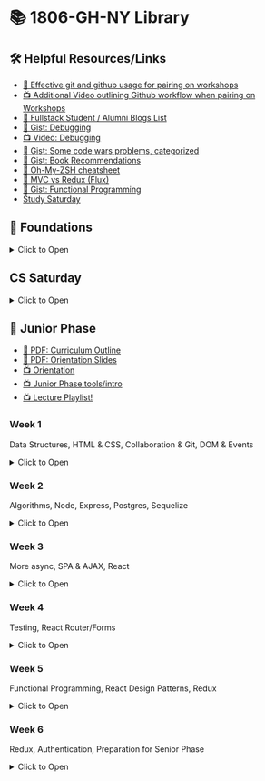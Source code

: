 # 📚 1806-GH-NY Library

## 🛠️ Helpful Resources/Links

* [📖 Effective git and github usage for pairing on workshops](https://gist.github.com/omriBernstein/4fd2c21be8416d5e5a69aabc6fa94b82)
* [📺 Additional Video outlining Github workflow when pairing on Workshops](http://www.youtube.com/watch?v=VJHyW8OmSaI)
* [📖 Fullstack Student / Alumni Blogs List](https://github.com/FullstackAcademy/student-blogs)
* [📖 Gist: Debugging](https://gist.github.com/glebec/8a0d06e54a4b3f95a33392f948e97b6a)
* [📺 Video: Debugging](https://youtu.be/-NoR8H_mrC0)
* [📖 Gist: Some code wars problems, categorized](https://gist.github.com/joedotjs/7614f84264bf20e49d39)
* [📖 Gist: Book Recommendations](https://gist.github.com/glebec/c8139b51feb86005504810b8f58a696c)
* [📖 Oh-My-ZSH cheatsheet](https://github.com/robbyrussell/oh-my-zsh/wiki/Cheatsheet)
* [📖 MVC vs Redux (Flux)](https://blog.gisspan.com/2017/02/Redux-Vs-MVC,-Why-and-How.html)
* [📖 Gist: Functional Programming](https://gist.github.com/glebec/a5c9309c7615d4bbdb838a4973e0f9d7)
* [Study Saturday](https://github.com/FullstackAcademy/study-saturdays)

## 🥚 Foundations

<details><summary>Click to Open</summary>

### Fullstack Test First Solution Videos

* [📺 01 Properties](https://www.youtube.com/watch?v=YDoRg2topuA)
* [📺 02 Calculator](https://www.youtube.com/watch?v=komtSeCkzCA)
* [📺 03 RPN Calculator Playlist](https://www.youtube.com/playlist?list=PLx0iOsdUOUmnfk2sgE6qjfmAk6vbQVcNG)
* [📺 04 Loops Playlist](https://www.youtube.com/watch?v=66bl0bvyH2M&list=PLx0iOsdUOUmmHlW6T7IPy8uyiSgZp9R-E)
* [📺 05 Functions](https://www.youtube.com/watch?v=oAHIBcmFUsg)
* [📺 06 Functional](https://www.youtube.com/watch?v=fbf7aLX9dx4)
* [📺 07 Mammals](https://www.youtube.com/playlist?list=PLx0iOsdUOUmkJGuH7-4KJ6dToxFJzgVFh)
* [📺 08 Recursion](https://www.youtube.com/playlist?list=PLx0iOsdUOUmmrCVtFYTSvFgytB34qWT8a)

</details>

## CS Saturday

<details><summary>Click to Open</summary>

### Compilers

- [📺 Lecture](https://youtu.be/FE5MhiYjsA4)
- [📺 Review](https://youtu.be/WU5yKOa3Sjw)

### FQL

- [📺 Lecture: FQL Intro](https://youtu.be/4A1fxp43OHc)
- [📺 Live Review: FQL Parts I and II](https://youtu.be/S8MMP0q9ZI8)
- [📺 Lecture: Indexing](https://youtu.be/zA4wxpdfrHM)
- [📺 Live Review: FQL Part III](https://youtu.be/5LWxYajTg7M)

</details/>

## 🐛 Junior Phase

* [📖 PDF: Curriculum Outline](01-junior/Fullstack%20Academy%20Junior%20Phase%20Outline.pdf)
* [📖 PDF: Orientation Slides](01-junior/Orientation%20-%20Grace%20Hopper.pdf)
* [📺 Orientation](https://youtu.be/rKcrLXQH4Lk)
* [📺 Junior Phase tools/intro](https://youtu.be/jMeszg4C_YY)
* [📺 Lecture Playlist!](https://www.youtube.com/playlist?list=PLx0iOsdUOUmmjiVfw1_3SXAMvECArx9V2)


### Week 1

Data Structures, HTML & CSS, Collaboration & Git, DOM & Events

<details><summary>Click to Open</summary>

#### Day 1

##### Data Structures & Abstract Data Types

* Pre-Work: [📺 Computer Science Fundamentals](https://www.youtube.com/watch?v=5pmSAEeMsfo)

Topic | Lecture | Slides | Solution | Review
------|---------|--------|----------|-------
Stacks, Queues, DSs, ADTs | [📺][ds-1a] | [🖼️][ds-1b] | — | —
Linked Lists | [📺][ds-2a] | [🖼️][ds-2b] | [👾][ds-2c] | [📺][ds-2d]
Binary Search Trees | [📺][ds-3a] | [🖼️][ds-3b] | [👾][ds-3c] | [📺][ds-3d]
Hash Tables | [📺][ds-4a] | — | — | —

* Homework
  * Review the solution videos / code
  * [📺 Hash Table lecture][ds-4a]
* Extra challenges
  * Implement stacks & queues using an array + variables, but NO array methods or `length`.
  * Implement stacks & queues using your linked list.

[ds-1a]: https://youtu.be/vg4XfwUctWE
[ds-1b]: 01-junior/01-data-structures/stacks-queues.pdf
[ds-2a]: https://youtu.be/k25uk-O6tMg
[ds-2b]: 01-junior/01-data-structures/linked-list.pdf
[ds-2c]: 01-junior/01-data-structures/PairExercise.LinkedList.Solution
[ds-2d]: https://www.youtube.com/playlist?list=PLx0iOsdUOUmmR3kE0iA2eIYNS_beMg8ti
[ds-3a]: https://youtu.be/tBhRMZFqZrc
[ds-3b]: 01-junior/01-data-structures/binary-search-tree.pdf
[ds-3c]: 01-junior/01-data-structures/PairExercise.BinarySearchTree.Solution
[ds-3d]: https://www.youtube.com/playlist?list=PLx0iOsdUOUmkvOhyAm1NUJ023D8PyaD-B
[ds-4a]: https://youtu.be/_ly0_BpLJdk

#### Day 2

##### HTML & CSS

* Pre-Work: see pre-reading in LearnDot workshops for Tuesday!

Topic | Lecture | Slides | Solution | Review
------|---------|--------|----------|-------
HTML & CSS | [📺][htmlcss-lec] | [🖼️][htmlcss-slides] | - | -
Intro To Boxing | [📺][boxing-lec] | [🖼️][boxing-slides] | - | -
Flexbox | [📺][flexbox-lec] | [🖼️][flexbox-slides] | - | -

* Homework
  * [📺 Landing Site Solution][landing-solution]
  * [📚 CSS Tricks - Flexbox][css-tricks-flexbox]
* Utility
  * [💻 Codepen][codepen]
* Bonus Fun
  * [🎨 A Single Div][single-div]
  * [🐸 Flexbox Froggy][flexbox-frog]
  * [☣ Flexbox Zombies][flexbox-zombies]
  * [🌸 CSS Zen Garden][css-zen-garden]

[htmlcss-lec]: https://www.youtube.com/watch?v=dIYUWpMWEUU
[htmlcss-slides]: 01-junior/02-css/html_and_css.pdf
[boxing-lec]: https://www.youtube.com/watch?v=Xt2KCME1gIw
[boxing-slides]: 01-junior/02-css/intro_to_boxing.pdf
[flexbox-lec]: https://www.youtube.com/watch?v=SPW0HeI8u6E
[flexbox-slides]: 01-junior/02-css/flexbox.pdf
[landing-solution]: https://www.youtube.com/watch?v=yTH1Wdl_ep8
[flexbox-frog]: https://flexboxfroggy.com/
[flexbox-zombies]: https://flexboxzombies.com/p/flexbox-zombies
[single-div]: https://a.singlediv.com/
[codepen]: https://codepen.io/
[css-tricks-flexbox]: https://css-tricks.com/snippets/css/a-guide-to-flexbox/
[css-zen-garden]: http://csszengarden.com/

##### Collaboration and Git

* Pre-Work: see pre-reading in LearnDot workshops for Wednesday!

Topic | Lecture | Slides | Solution | Review
------|---------|--------|----------|-------
Pairing | [📺][pairing-video-1] | [🖼️][pairing-slides-1] | - | -
Git - Getting Confident | [📺][pairing-video-2] | [🖼️][pairing-slides-2] | - | -
Practical Debugging - Prevention | [📺][pairing-video-3] | [🖼️][pairing-slides-3] | - | -
Practical Debugging - DDT | [📺][pairing-video-4] | [🖼️][pairing-slides-4] | - | -

* Homework
  * [📚 debugging homework][pairing-debugging-homework]
  * [📚 configuring Git][https://gist.github.com/cassiozen/340b664c6b0c4b01d17dd15f835344e4]
  * [📚 Implicit Association Test][https://implicit.harvard.edu/implicit/takeatest.html]

* Resources
  * [💻 git workflow exercise][pairing-git-workflow-exercise]


[pairing-debugging-homework]: 01-junior/03-collaboration/javascript-debugging-homework.md
[pairing-slides-1]: 01-junior/03-collaboration/pair-programming.pdf
[pairing-video-1]: https://youtu.be/FG1v9ifF-lg
[pairing-slides-2]: 01-junior/03-collaboration/git.pdf
[pairing-video-2]: https://youtu.be/tD48EqqK3pE
[pairing-slides-3]: 01-junior/03-collaboration/debugging-prevention.pdf
[pairing-video-3]: https://youtu.be/b9_gGXlpjEU
[pairing-slides-4]: 01-junior/03-collaboration/debugging-detection-diagnosis.pdf
[pairing-video-4]: https://youtu.be/T09XFKbZ1sk
[pairing-git-workflow-exercise]: http://git.fullstackacademy.com/

##### DOM and Events

Topic | Lecture | Slides | Solution | Review
------|---------|--------|----------|-------
Intro to the DOM | [📺][DOM-video-1] | [🖼️][DOM-slides-1] | [👾][DOM-solution-1] | [📺][selector-video-review]
Event Listeners | [📺][DOM-video-2] | [🖼️][DOM-slides-2] | [👾][DOM-solution-2] | [📺][DOM-video-review]

* Homework
  * [📺 selector review video][selector-video-review]
  * [📺 pixelate review video][DOM-video-review]

[DOM-slides-1]: 01-junior/04-DOM/intro-to-the-dom.pdf
[DOM-video-1]: https://youtu.be/9ovv14NkAtw
[DOM-solution-1]: 01-junior/04-DOM/PairExercise.Selector.Solution
[DOM-slides-2]: 01-junior/04-DOM/event-listeners-and-handlers.pdf
[DOM-video-2]: https://youtu.be/1NDZ0rHu0Rg
[DOM-solution-2]: 01-junior/04-DOM/PairExercise.Pixelate.Solution
[DOM-video-review]: https://www.youtube.com/playlist?list=PLx0iOsdUOUmlGmcCCcsf9os6lVu0l5kg-
[selector-video-review]: https://youtu.be/vUcbywLzQS4

##### Conway's Game of Life

Topic | Lecture | Slides | Solution | Review
------|---------|--------|----------|-------
Game of Life | [📺][GOL-video-1] | [🖼️][GOL-slides-1] | [👾][GOL-solution] | [📺][GOL-review]

* Homework
  * [📺 Game of Life review playlist][GOL-review]

* Resources
  * [💻 Advanced Topics in Conway's Game of Life][GOL-video-2]

[GOL-solution]: https://github.com/FullstackAcademy/Solution.GameOfLife
[GOL-review]: https://www.youtube.com/playlist?list=PLtjHqI8ZTRgIyZ4ngz8r6Qi6l024Ka2bC
[GOL-slides-1]: 01-junior/05-game-o-life/game-of-life.pdf
[GOL-video-1]: https://youtu.be/eqQjb2ymwxc
[GOL-video-2]: https://youtu.be/XVM-1kgbGL8

</details>

### Week 2

Algorithms, Node, Express, Postgres, Sequelize

<details><summary>Click to Open</summary>

##### To do App Review Series
* Part 1 - Express and templates! - [📺](https://youtu.be/F8_bGntFue0) | [👾](01-junior/07-node-and-express/morningReview)

#### Day 1

##### Algorithms & Analysis

* Pre-Work: see pre-reading in LearnDot workshops for Tuesday!

Topic | Lecture | Slides | Solution | Review
------|---------|--------|----------|-------
Algorithms & Analysis | [📺][algoAnalysis-lec] | [🖼️][algoAnalysis-slides] | - | -
Sorting: Bubble Sort | [📺][bubble-lec] | [🖼️][bubble-slides] | [👾][bubble-solution] | [📺][bubbleMerge-review]
Sorting: Merge Sort | [📺][merge-lec] | [🖼️][merge-slides] | [👾][merge-solution] | -
Algorithms: Final Thoughts | [📺][algoFT-lec] | [🖼️][algoFT-slides] | - | -
Client-Server Architecture & HTTP | [📺][clientServer-lec] | [🖼️][clientServer-slides] | - | -

* Homework
  * Review solutions for bubble sort and merge sort
  * Watch review video on bubble sort and merge sort
* Resources
  * [📚 Big O Cheat Sheet][cheatSheet]
  * [📚 Bubble Sort][bubble-resource]
  * [📚 MergeSort][merge-resource]
  * [📚 Visualgo][visualgo-resource]
  * [📚 Time Complexity][complexity-resource]
  * [📚 Logarithms][log-resource]

[algoAnalysis-lec]: https://youtu.be/olJJ914dcu8
[algoAnalysis-slides]: 01-junior/06-algorithms/algo_analysis.pdf
[bubble-lec]: https://youtu.be/_HCFsrYMg1M
[bubble-slides]: 01-junior/06-algorithms/bubble_sort.pdf
[merge-lec]: https://youtu.be/ZIZ_bhhyLms
[merge-slides]: 01-junior/06-algorithms/merge_sort.pdf
[algoFT-lec]: https://youtu.be/iZhoyQrejxU
[algoFT-slides]: 01-junior/06-algorithms/algo_ft.pdf
[clientServer-lec]: https://youtu.be/gRE9vz6hCo0
[clientServer-slides]: 01-junior/06-algorithms/client_server.pdf
[bubble-solution]: https://github.com/FullstackAcademy/1806-GH-NY/blob/master/01-junior/06-algorithms/sorting-solution/bubblesort.js
[merge-solution]: https://github.com/FullstackAcademy/1806-GH-NY/blob/master/01-junior/06-algorithms/sorting-solution/mergesort.js
[bubbleMerge-review]: https://www.youtube.com/watch?v=Dz0NkaBp-FM
[cheatSheet]: http://bigocheatsheet.com/
[bubble-resource]: https://www.youtube.com/watch?v=aXXWXz5rF64
[merge-resource]: https://www.youtube.com/watch?v=es2T6KY45cA
[visualgo-resource]: https://visualgo.net/en
[complexity-resource]: https://www.interviewcake.com/article/python/big-o-notation-time-and-space-complexity
[log-resource]: https://www.interviewcake.com/article/python/logarithms

#### Day 2

##### Node and Express

Topic | Lecture | Slides | Solution | Review
------|---------|--------|----------|-------
Node part 1 | [📺][NODE-EXPRESS-lec-1a] | [🖼️][NODE-EXPRESS-slides-1a] | - | -
Node part 2 | [📺][NODE-EXPRESS-lec-1b] | [🖼️][NODE-EXPRESS-slides-1b] | [👾][NODE-EXPRESS-solution-code-1] | -
Express part 1 | [📺][NODE-EXPRESS-lec-2a] | [️🖼️️][NODE-EXPRESS-slides-2a] | — | —
Express part 2 | [📺][NODE-EXPRESS-lec-2b] | [️🖼️️][NODE-EXPRESS-slides-2b] | [👾][NODE-EXPRESS-solution-code-2] | [📺][NODE-EXPRESS-solution-vid]

- Homework
  - [📺 What the heck is the event loop anyway?][NODE-EXPRESS-hw]
  - [📺 node and express pair exercise reviews][NODE-EXPRESS-solution-vid]

[NODE-EXPRESS-slides-1a]: 01-junior/07-node-and-express/node/node-intro.pdf
[NODE-EXPRESS-slides-1b]: 01-junior/07-node-and-express/node/asynchronicity-intro.pdf
[NODE-EXPRESS-slides-2a]: 01-junior/07-node-and-express/express/express-101.pdf
[NODE-EXPRESS-slides-2b]: 01-junior/07-node-and-express/express/express-201.pdf
[NODE-EXPRESS-lec-1b]: https://youtu.be/Wq2oHarj1To
[NODE-EXPRESS-lec-1a]: https://youtu.be/Mr6mvooJcR0
[NODE-EXPRESS-lec-2a]: https://youtu.be/vxA7LQBq6tY
[NODE-EXPRESS-lec-2b]: https://youtu.be/hYffB4xRRRE
[NODE-EXPRESS-solution-vid]: https://www.youtube.com/watch?v=UZ5MO-5a2yI
[NODE-EXPRESS-solution-code-1]: 01-junior/07-node-and-express/node/Solution.NodeShell
[NODE-EXPRESS-solution-code-2]: 01-junior/07-node-and-express/express/Solution.Wizard-news-part1
[NODE-EXPRESS-hw]: https://www.youtube.com/watch?v=8aGhZQkoFbQ


#### Day 3

##### Databases & SQL

Topic | Lecture | Slides | Solution | Review
------|---------|--------|----------|-------
Intro to Databases | [📺][intro-to-databases-LEC] | [🖼️][intro-to-databases-SLIDES]  | - | -
Intro to SQL | [📺][intro-to-sql-LEC] | [🖼️][intro-to-sql-SLIDES] | - | -
Intro to Schema Design | [📺][intro-to-schema-LEC] | [🖼️][intro-to-schema-SLIDES] | — | —

- Resources
	- [Datacamp free SQL course][datacamp-link]

[intro-to-databases-SLIDES]: 01-junior/08-databases/intro-to-dbs.pdf
[intro-to-sql-SLIDES]: 01-junior/08-databases/intro-to-sql.pdf
[intro-to-schema-design-SLIDES]: 01-junior/08-databases/intro-to-schema.pdf
[intro-to-databases-LEC]: https://www.youtube.com/watch?v=p45PeqKoAXo
[intro-to-sql-LEC]: https://youtu.be/wLhnI5fmuQg
[intro-to-schema-SLIDES]: 01-junior/08-databases/intro-to-schema.pdf
[intro-to-schema-LEC]: https://youtu.be/XayCBVBoJE0
[datacamp-link]: https://www.datacamp.com/courses/intro-to-sql-for-data-science

#### Day 4

##### Async/Await, Postgres in Node, and RESTful routing in Express

Topic | Lecture | Slides | Solution | Review
------|---------|--------|----------|-------
async/await | [📺][async-await] | [🖼️][async-await-slides] | - | -
postgres | [📺][postgres-node] | [🖼️][postgres-node-slides] | [👾][solution] | -
RESTful routing | [📺][restful-express] | [🖼️][restful-express-slides] | [👾][solution] | -

- Homework
  - [📺 Wizard News Part 2 & 3 Review][wizard-news-2-3-review]

[async-await]: https://youtu.be/F8_bGntFue0
[async-await-slides]: 01-junior/09-async-and-REST/async-await.pdf
[postgres-node]: https://youtu.be/ScTNWnjWjkA
[postgres-node-slides]: 01-junior/09-async-and-REST/node-postgres.pdf
[restful-express]: https://youtu.be/OzIbRLeX2ZU
[restful-express-slides]: 01-junior/09-async-and-REST/express-routes-rest.pdf
[wizard-news-2-3-review]: https://www.youtube.com/playlist?list=PLtjHqI8ZTRgJpqVuKpzG7bOOOUvE9UJMy
[solution]: 01-junior/09-async-and-REST/Solution.Wizard-news

#### Day 5

##### Wikistack

Topic | Lecture | Slides | Solution | Review
------|---------|--------|----------|-------
Sequelize ORM | [📺][wikistack-lec] | [🖼️][wikistack-slides] | - | -

[wikistack-slides]: 01-junior/10-wikistack/intro-to-ORMs.pdf
[wikistack-lec]: https://youtu.be/e1Pb0EAmmqU


</details>

### Week 3

More async, SPA & AJAX, React

<details><summary>Click to Open</summary>

#### Day 1

##### Event Emitters and Promises

Topic | Lecture | Slides | Solution | Review
------|---------|--------|----------|-------
Event Emitters | [📺][EEP-event-lecture] | [🖼️][EEP-event-slides] | [👾][EEP-event-code] | —
Promise Mechanics I | [📺][EEP-p-mech-I-lecture] | [🖼️][EEP-p-mech-I-slides] | [👾 `sleep.js`][EEP-p-sleep-code] | —
Promise Mechanics II | [📺][EEP-p-mech-II-lecture] | [🖼️][EEP-p-mech-II-slides] | [👾 COINTEL][EEP-p-cointel-code] | —
Promise Structure | [📺][EEP-p-structure-lecture] | [🖼️][EEP-p-structure-slides] | [👾 Plantr][EEP-p-plantr-code] | —
[Pledge.js (Extra)][EEP-pledge-workshop] | — | — | [👾][EEP-pledge-solution] | [📺][EEP-pledge-videos]

- Homework
  - [📺 📺 📺 Promise Concepts Video Series](https://www.youtube.com/playlist?list=PLx0iOsdUOUmmZBjhoMfHYJBvDs6qC0yx4)
- Recommended Resources
  - [📖 We Have a Problem with Promises](http://pouchdb.com/2015/05/18/we-have-a-problem-with-promises.html)
  - [📚 Promise List o' Links (Specs, Articles, etc.)](https://learn.fullstackacademy.com/workshop/54aed6c88ef6f60b0064259d/content/54aed94417b7120b00acfff0/text)

[EEP-event-lecture]: https://youtu.be/ZMkhSkXOenA
[EEP-event-slides]: 01-junior/11-promises/event-emitters.pdf
[EEP-event-code]: 01-junior/11-promises/Solution.EventEmitter
[EEP-p-mech-I-lecture]: https://youtu.be/w37oSc68frQ
[EEP-p-mech-I-slides]: 01-junior/11-promises/promise-mechanics.pdf
[EEP-p-sleep-code]: 01-junior/11-promises/Solution.sleep.js
[EEP-p-mech-II-lecture]: https://youtu.be/mHwt50fRmtk
[EEP-p-mech-II-slides]: 01-junior/11-promises/promise-mechanics-2.pdf
[EEP-p-cointel-code]: 01-junior/11-promises/Solution.CounterIntelligence
[EEP-p-structure-lecture]: https://youtu.be/8i45M4t1rh0
[EEP-p-structure-slides]: 01-junior/11-promises/promise-structure.pdf
[EEP-p-plantr-code]: 01-junior/11-promises/SampleSolution.Plantr
[EEP-pledge-workshop]: https://learn.fullstackacademy.com/workshop/54aed6c88ef6f60b0064259d/content/564a5f158f38860300fefd80/text
[EEP-pledge-solution]: https://github.com/FullstackAcademy/pledge-solution-with-diffs/commits/master
[EEP-pledge-videos]: https://www.youtube.com/playlist?list=PLdFZ1SKgSJKqdvhkmg7KcLJdfltqdPwf3

#### Day 2

##### Fullstack Applications

Topic | Lecture | Slides | Solution | Review
------|---------|--------|----------|-------
Express & Sequelize: Rounding Out | [📺][exp_seq_LECTURE] | [🖼️][exp_seq_SLIDES] | - | —
Client Server Architecture II: Fullstack Applications | - | [🖼️][client_server_arch_SLIDES] | - | —
Frontend Modules (Webpack) | [📺][webpack-LECTURE] | - | - | —

- Homework:
	- [📺 Trip Planner Review Video](https://www.youtube.com/watch?v=2dSP7tj3Lw0&feature=youtu.be)
	- [👾 Trip Planner Solution](https://github.com/FullstackAcademy/tripplanner-spa-start)
	- [👾 Wikistack 2 Solution](https://github.com/FullstackAcademy/Solution.Wikistack2)

[exp_seq_LECTURE]: https://youtu.be/KMMNOFSMBZw
[exp_seq_SLIDES]: 01-junior/12-fullstack_apps/exp_seq_rounding_out.pdf
[client_server_arch_SLIDES]: 01-junior/12-fullstack_apps/client_server_arch.pdf
[webpack-LECTURE]: https://www.youtube.com/watch?v=EBT8OdL1cHo&feature=youtu.be

#### Day 3

##### SPAs & AJAX

Topic | Lecture | Slides | Solution | Review
------|---------|--------|----------|-------
SPAs & AJAX | [📺][spa_ajax_LECTURE] | [🖼️][spa_ajax_SLIDES] | [👾][spa_ajax_CODE] | —
ES6 Modules | [📺][es6_modules_LECTURE] | [🖼️][es6_modules_SLIDES] | - | —

- Homework:
	- [📺 Trip Planner 2 Review Video](https://www.youtube.com/watch?v=rw5nJ2czncs&feature=youtu.be)
	- [👾 Trip Planner 2 Solution Code](https://github.com/FullstackAcademy/tripplanner-routing-start)


[spa_ajax_LECTURE]: https://youtu.be/7K7-W2GgA_E
[spa_ajax_SLIDES]: 01-junior/13-spas/spa_ajax.pdf
[spa_ajax_CODE]: 01-junior/13-spas/fetch_demo
[es6_modules_LECTURE]: https://youtu.be/O4v8J9dt1ZU
[es6_modules_SLIDES]: 01-junior/13-spas/es6_modules.pdf

#### Day 4

Topic | Lecture | Slides | Solution | Review
------|---------|--------|----------|-------
React Intro | [📺][RCT-intro-vid] | [🖼️][RCT-intro-slides] | [👾][RCT-intro-solution] | -
React State & Props | [📺][RCT-sp-vid] | [🖼️][RCT-sp-slides] | [👾][RCT-sp-solution] | —
React Lifecycle | [📺][RCT-life-vid] | [🖼️][RCT-life-slides] | [👾][RCT-life-solution] | —
Data Flow | [📺][RCT-flow-vid] | [🖼️][RCT-flow-slides] | — | —

- Homework
  - [📺 📺 📺 React Concepts Video Series](https://www.youtube.com/playlist?list=PLx0iOsdUOUmlkkod59nXwkN4iB04beamn)
- Additional Resources
  - [💻 Cody's Quiz (bonus workshop)](https://github.com/FullstackAcademy/codys-quiz)
  - [📚 React Docs (very well written!)](https://reactjs.org/docs)

[RCT-intro-vid]: https://youtu.be/7wmj5at7zs0
[RCT-intro-slides]: 01-junior/14-react/slides/react-intro.pdf
[RCT-intro-solution]: 01-junior/14-react/solutions/Lab.FirstComponent.Solution
[RCT-sp-vid]: https://youtu.be/CDUnTTJVY9U
[RCT-sp-slides]: 01-junior/14-react/slides/state-and-props.pdf
[RCT-sp-solution]: 01-junior/14-react/solutions/Lab.PropsAndState.Solution
[RCT-life-vid]: https://youtu.be/vyboAa4pgnk
[RCT-life-slides]: 01-junior/14-react/slides/react-lifecycle.pdf
[RCT-life-solution]: 01-junior/14-react/solutions/PairExercise.ContactList.Solution
[RCT-flow-vid]: https://youtu.be/Uxh18RhIJmE
[RCT-flow-slides]: 01-junior/14-react/slides/fullstack-flow.pdf

#### Day 5

- [📺 Week 3 review Part 1: Sequelize](https://youtu.be/QMyHmbxJyIQ)
- [📺 Week 3 review Part 2: Express](https://youtu.be/efiCQL72oYM)

- Homework
  - [📺 📺 📺 Juke Review Video Series](https://www.youtube.com/playlist?list=PLx0iOsdUOUmlDnS91P6zf3LrIu-ZPs2pG)
  - [👾 Juke Solution](01-junior/15-juke/PairProject.Juke.Solution)

</details>

### Week 4

Testing, React Router/Forms

<details><summary>Click to Open</summary>

#### Day 1

##### Testing

Topic | Lecture | Slides | Solution | Review
------|---------|--------|----------|-------
Testing Intro | [📺][TST-intro-vid] | [🖼️][TST-intro-slides] | [👾 TDD Katas][TST-intro-code] | —
Testing Async | [📺][TST-async-vid] | [🖼️][TST-async-slides] | [👾][TST-async-code] | —
Spies, Stubs, & Mocks | [📺][spies_stubs_LECTURE] | [🖼️][spies_stubs_SLIDES] | - | —
Front End Testing | - | - |[👾][enzyme_SOLUTION] | -

[spies_stubs_LECTURE]: https://youtu.be/z5fUlhGQW3o
[spies_stubs_SLIDES]: 01-junior/16-testing/spies_stubs.pdf
[enzyme_SOLUTION]: 01-junior/16-testing/enzyme
[TST-intro-vid]: https://youtu.be/6_dA5IDC9hM
[TST-intro-slides]: 01-junior/16-testing/testing-intro.pdf
[TST-intro-code]: https://github.com/FullstackAcademy/Lab.Test-Driven-Katas.git
[TST-async-vid]: https://youtu.be/t4jZXaVmTRs
[TST-async-slides]: 01-junior/16-testing/testing-async.pdf
[TST-async-code]: https://github.com/FullstackAcademy/Lab.Spies-Stubs/tree/solution

- Homework
  - [📖 Writing Great Unit Tests](http://blog.stevensanderson.com/2009/08/24/writing-great-unit-tests-best-and-worst-practises/) (required)
  - [📖 TDD in Practice](https://code.tutsplus.com/tutorials/test-driven-javascript-development-in-practice--net-16246) (optional)

#### Day 2

##### Tessel Hackathon

Topic | Lecture | Slides | Solution | Review
------|---------|--------|----------|-------
Tessel Intro | [📺][tessel-intro-vid] | [🖼️][tessel-intro-slides] | - | -

[tessel-intro-vid]: https://youtu.be/bBhJgRTKyiA
[tessel-intro-slides]: 01-junior/17-tessel-hackathon/Tessel%20Intro.pdf

#### Day 3

##### React Router

Topic | Lecture | Slides | Solution | Review
------|---------|--------|----------|-------
Morning Q&A | [📺][morning-qa-6-27-18] | - | - | —
React Router 101 | [📺][react-router-lecture-1] | [🖼️][react-router-slides-1] | - | —
React Router 201 | [📺][react-router-lecture-2] | [🖼️][react-router-slides-2] | - | —
Readium | - | - |[👾][readium-solution-code] | -

[morning-qa-6-27-18]: https://youtu.be/NO1x6R9wqAM
[react-router-lecture-1]: https://youtu.be/KiCyjUPl8fk
[react-router-slides-1]: 01-junior/18-react-router/react-router-101.pdf
[react-router-lecture-2]: https://youtu.be/MDd9xmF5ARs
[react-router-slides-2]: 01-junior/18-react-router/react-router-201.pdf
[readium-solution-code]: 01-junior/18-react-router/PairExercise.Readium.Solution
[readium-vid]: https://www.youtube.com/playlist?list=PLx0iOsdUOUmmMbgrq99wAXpjVs2JVmyK2

- Homework
  - [📖 Readium Video][readium-vid] -- required!

#### Day 4

##### React Forms

Topic | Lecture | Slides | Solution | Review
------|---------|--------|----------|-------
Morning Q&A | [📺][morning-qa-6-28-18] | - | - | —
React Forms 101 | [📺][react-forms-lecture-1] | [🖼️][react-forms-slides-1] | - | —
React Forms 201 | [📺][react-forms-lecture-2] | [🖼️][react-forms-slides-2] | - | —
Todo List | - | - |[👾][todo-list-solution-code] | -
React Recap | [📺][react-recap] | - | - | —

[morning-qa-6-28-18]: https://youtu.be/uP4dJ66GpwU
[react-forms-slides-1]: 01-junior/19-react-forms/react-forms-101.pdf
[react-forms-lecture-1]: https://youtu.be/a4DGUApEntU
[react-forms-slides-2]: 01-junior/19-react-forms/react-forms-201.pdf
[react-forms-lecture-2]: https://youtu.be/598-iOgbB70
[todo-list-vid]: https://www.youtube.com/playlist?list=PLx0iOsdUOUmnS1eehO0qAX1uBqBP6G113
[todo-list-solution-code]: 01-junior/19-react-forms/PairExercise.TodoList.Solution
[react-recap]: https://youtu.be/fwgLOjIWVUY

- Homework
  - [📖 Readium Video][todo-list-vid]
  - [📖 How does the internet work](https://web.stanford.edu/class/msande91si/www-spr04/readings/week1/InternetWhitepaper.htm)
  - [📖 Websockets](https://pusher.com/websockets)
  - [📖 Intro to Websocks](http://blog.teamtreehouse.com/an-introduction-to-websockets)

#### Day 5

##### Socket.io
Topic | Lecture | Slides | Solution | Review
------|---------|--------|----------|-------
Event Emitters and Long Polling| [📺][ee-lecture] | [🖼️][ee-slides] | - | —
The Internet and Sockets | [📺][socket-lecture] | [🖼️][socket-slides] | - | —
World Wide Whiteboard | - | - |[👾][www-solution-code] | -
Weekly Review | [📺][weekly-review-4] | - | - | —

[ee-slides]: 01-junior/20-websockets/101.pdf
[ee-lecture]: https://youtu.be/L0HfC70RBts
[socket-slides]: 01-junior/20-websockets/201.pdf
[socket-lecture]: https://youtu.be/NVPt7hFinU4
[www-vid]: https://www.youtube.com/playlist?list=PLF3vJJDZsN7L1zflPTS3VB8hsoU0_I2ZE
[weekly-review-4]: https://youtu.be/LF8wElnxAsc
[www-solution-code]: 01-junior/20-websockets/world-wide-whiteboard

- Homework
  - [📖 World Wide Whiteboard Video][www-vid]

</details>

### Week 5

Functional Programming, React Design Patterns, Redux

<details><summary>Click to Open</summary>

#### Day 1

##### Functional Programming

Topic | Lecture | Slides | Solution | Review
------|---------|--------|----------|-------
Morning QA | [📺][morning-qa-7-2-18] | - | - | -
Functional Programming (pt 1) | [📺][fp_intro_1] | [🖼️][fp_intro_slides] | - | -
Functional Programming (pt 2) | [📺][fp_intro_2] | - | [👾][jamda-solution] | -
Composition and Currying | [📺][composition_currying] | [🖼️][composition_currying_slides] | [👾][pointfree-solution] | -
Immutable DS | [📺][immutable-ds] | [🖼️][immutable-ds-slides] |[👾][immutable-ds-solution] | -

[morning-qa-7-2-18]: https://youtu.be/UFPwXIQfYGc
[fp_intro_1]: https://youtu.be/Xw10Zf39oTw
[fp_intro_slides]: 01-junior/21-functional-programming/intro_to_fp.pdf
[fp_intro_2]: https://youtu.be/iN75HKoOJTk
[composition_currying]: https://youtu.be/jBRhTWa2MUM
[composition_currying_slides]: 01-junior/21-functional-programming/03-composition-and-currying.pdf
[immutable-ds]: https://youtu.be/bLt7ADQWZMc
[immutable-ds-slides]: 01-junior/21-functional-programming/04-immutable-ds.pdf
[jamda-solution]: https://github.com/FullstackAcademy/PairExercise.Jamda/tree/f/solution
[pointfree-solution]: https://github.com/FullstackAcademy/Lab.PointFree/tree/solution
[immutable-ds-solution]: 01-junior/21-functional-programming/PairExercise.ImmutableLinkedList.Solution

- Homework
  - [📖 Jamda Review Video](https://www.youtube.com/watch?v=agzXoJYamVk)
  - [📖 PointFree Review Video](https://youtu.be/6JsIRaQUDtY)
  - [📖 Render Props](https://reactjs.org/docs/render-props.html)
  - [📖 Higher Order Components](https://reactjs.org/docs/higher-order-components.html)
  - [📖 Error Boundaries](https://reactjs.org/docs/error-boundaries.html)
  - [📖 Thinking in Ramda](http://randycoulman.com/blog/categories/thinking-in-ramda/)

#### Day 2

##### React Design Patterns

Topic | Lecture | Slides | Solution | Review
------|---------|--------|----------|-------
Advanced Lifecycle | [📺][advanced_lifecycle] | [🖼️][advanced_lifecycle_slides] | - | -
Prop Patterns | [📺][react_children] | [🖼️][react_children_slides] | - | -
Render Props | [📺][render_props] | [🖼️][render_props_slides] | - | -
Higher Order Components | [📺][hoc] | [🖼️][hoc_slides] | - | -
Wizard Quiz | - | - | [👾][wizard_quiz_sol] | -

[advanced_lifecycle]: https://youtu.be/plb4kUaJ1o4
[advanced_lifecycle_slides]: 01-junior/22-advanced-react/advanced-react-lifecycle.pdf
[react_children]: https://youtu.be/Ga9FuDvht48
[react_children_slides]: 01-junior/22-advanced-react/prop-patterns.pdf
[render_props]: https://youtu.be/FItJaW6M5Jg
[render_props_slides]: 01-junior/22-advanced-react/render-props.pdf
[hoc]: https://youtu.be/29WHRFQYHT8
[hoc_slides]: 01-junior/22-advanced-react/higher-order-components.pdf
[wizard_quiz_sol]: 01-junior/22-advanced-react/PairExercise.WizardQuiz.Solution

- Homework
  - [📖 Wizard Quiz Review Video](https://www.youtube.com/playlist?list=PLx0iOsdUOUmlMX-S5jMgJQGMDQFXGpAsf)

#### Day 3

##### Redux

Topic | Lecture | Slides | Solution | Review
------|---------|--------|----------|-------
Redux (pt 1) | [📺][redux_1] | [🖼️][intro_to_redux] | - | -
Redux (pt 2) | [📺][redux_2] | - | - | -
Redux Middleware | [📺][redux_middleware] | [🖼️][redux_middleware_SLIDES] | - | -
XOXO | [📺][xoxo_review_video] | - | [👾][xoxo_solution] | -

[redux_1]: https://www.youtube.com/watch?v=2hmHqvbq1kw
[intro_to_redux]: 01-junior/23-redux/intro_to_redux.pdf
[redux_2]: https://youtu.be/gbNM1hA1Ot8
[redux_middleware]: https://youtu.be/8biF2LdhjdY
[redux_middleware_SLIDES]: 01-junior/23-redux/redux_middleware.pdf
[xoxo_review_video]: https://youtu.be/zvRXx4qp8ZI
[xoxo_solution]: https://github.com/FullstackAcademy/1806-FSA-NY-Library/tree/master/01-junior-phase/56-redux/xoxo-solution

- Homework
  - Review the XOXO solution code and review video!
  - [Redux: The Single Immutable State Tree](https://egghead.io/lessons/react-redux-the-single-immutable-state-tree)

#### Day 4

##### React/Redux

Topic | Lecture | Slides | Solution | Review
------|---------|--------|----------|-------
React/Redux | [📺][react-redux-lecture] | [🖼️][redux-react] | - | -
Thunks | [📺][thunk-lecture] | [🖼️][thunks] | - | -

[react-redux-lecture]: https://www.youtube.com/watch?v=oAhsAZjEQX4
[redux-react]: 01-junior/24-react-redux/redux-react.pdf
[thunks]: 01-junior/24-react-redux/thunks.pdf
[thunk-lecture]: https://www.youtube.com/watch?v=8wGDsZoPV3Y

- Homework
  - Review the solution for Redux Grocery (in your junior folder)
  - [Getting Started with Redux](https://egghead.io/lessons/react-redux-react-counter-example)
  - [OPTIONAL EXTRA PRACTICE: Puppybook - It's Facebook, for Puppies!](https://learn.fullstackacademy.com/workshop/58002c161b7c010003afa920/landing)

</details>

### Week 6

Redux, Authentication, Preparation for Senior Phase

<details><summary>Click to Open</summary>

#### Day 1

##### StackChat

Topic | Lecture | Slides | Solution | Review
------|---------|--------|----------|-------
StackChat | - | - | [👾][stackchat_solution]  | [📺][stackchat_group_review] 

[stackchat_group_review]: https://youtu.be/AGNEsJpval0
[stackchat_solution]: 01-junior/25-stackchat/PairProject.StackChat

- Homework
  - [📖 Redux with Dan Abramov](https://egghead.io/lessons/react-redux-react-counter-example)

#### Day 2

##### Redux and Authentication

Topic | Lecture | Slides | Solution | Review
------|---------|--------|----------|-------
Morning QA | [📺][morning_qa_7_10] | - | - | -
Morning QA EventEmitter | - | - | [👾][ee_code_example] | -
Combine Reducers | [📺][combine_reducers] | - | [👾][combine_code] | -
Redux Patterns | [📺][redux_rounding_lecture]  | - | [👾][redux_rounding_code] | -
Sessions | [📺][session_lecture]  | [🖼️][session_slides] | - | -
Login and Logout | [📺][login_lecture] | [🖼️][login_slides] | - | -
Senior Enrichment Brief | [📺][senior_enrichment_brief] | - | - | -

[morning_qa_7_10]: https://youtu.be/sIQ842G4BQA
[ee_code_example]: https://repl.it/@tmkelly28/OldfashionedWrongEmulator
[combine_reducers]: https://www.youtube.com/watch?v=GFsvfg0CSX0
[combine_code]: 01-junior/26-redux-roundout/combineReducers
[redux_rounding_lecture]: https://youtu.be/WzQHbTZHUwI
[redux_rounding_code]: 01-junior/26-redux-roundout/live-code-example
[session_lecture]: https://youtu.be/sNz8rD7v4OE
[session_slides]: 01-junior/27-authentication/sessions.pdf
[login_slides]: 01-junior/27-authentication/login-and-signup.pdf
[login_lecture]: https://youtu.be/ur9BGQlxuE8
[senior_enrichment_brief]: https://youtu.be/QLUIjrgy0bM

- Homework
  - Submit pairing feedback!
  - Relax before Senior Enrichment!

### Curriculum Review (Day 3, 4, 5)

- [Part 1: Sequelize and Express](https://youtu.be/OKwjL5VxCcI)

</details>
